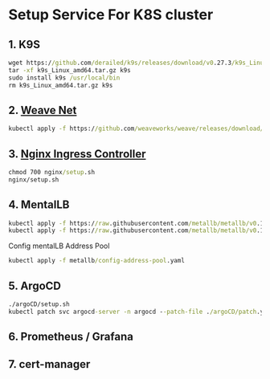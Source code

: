 # Setup Service For K8S cluster
## 1. K9S
```cmd
wget https://github.com/derailed/k9s/releases/download/v0.27.3/k9s_Linux_amd64.tar.gz
tar -xf k9s_Linux_amd64.tar.gz k9s
sudo install k9s /usr/local/bin
rm k9s_Linux_amd64.tar.gz k9s
```
## 2. [Weave Net](https://www.weave.works/docs/net/latest/kubernetes/kube-addon/)
```cmd
kubectl apply -f https://github.com/weaveworks/weave/releases/download/v2.8.1/weave-daemonset-k8s.yaml
```
## 3. [Nginx Ingress Controller](https://docs.nginx.com/nginx-ingress-controller/installation/installation-with-manifests) 
```cmd
chmod 700 nginx/setup.sh
nginx/setup.sh
```
## 4. MentalLB
```cmd
kubectl apply -f https://raw.githubusercontent.com/metallb/metallb/v0.10.2/manifests/namespace.yaml
kubectl apply -f https://raw.githubusercontent.com/metallb/metallb/v0.10.2/manifests/metallb.yaml
```
Config mentalLB Address Pool
```cmd
kubectl apply -f metallb/config-address-pool.yaml
```
## 5. ArgoCD
```cmd
./argoCD/setup.sh
kubectl patch svc argocd-server -n argocd --patch-file ./argoCD/patch.yaml
```
## 6. Prometheus / Grafana 
## 7. cert-manager
